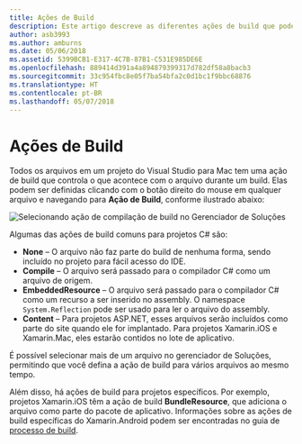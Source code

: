 ```yaml
---
title: Ações de Build
description: Este artigo descreve as diferentes ações de build que podem ser usadas para projetos em C#
author: asb3993
ms.author: amburns
ms.date: 05/06/2018
ms.assetid: 5399BCB1-E317-4C7B-87B1-C531E985DE6E
ms.openlocfilehash: 889414d391a4a894879399317d782df58a8bacb3
ms.sourcegitcommit: 33c954fbc8e05f7ba54bfa2c0d1bc1f9bbc68876
ms.translationtype: HT
ms.contentlocale: pt-BR
ms.lasthandoff: 05/07/2018
---
```

# <a name="build-actions"></a>Ações de Build

Todos os arquivos em um projeto do Visual Studio para Mac tem uma ação de build que controla o que acontece com o arquivo durante um build. Elas podem ser definidas clicando com o botão direito do mouse em qualquer arquivo e navegando para **Ação de Build**, conforme ilustrado abaixo:

![Selecionando ação de compilação de build no Gerenciador de Soluções](media/projects-and-solutions-image1.png)

Algumas das ações de build comuns para projetos C# são:

* **None** – O arquivo não faz parte do build de nenhuma forma, sendo incluído no projeto para fácil acesso do IDE.
* **Compile** – O arquivo será passado para o compilador C# como um arquivo de origem.
* **EmbeddedResource** – O arquivo será passado para o compilador C# como um recurso a ser inserido no assembly. O namespace `System.Reflection` pode ser usado para ler o arquivo do assembly.
* **Content** – Para projetos ASP.NET, esses arquivos serão incluídos como parte do site quando ele for implantado. Para projetos Xamarin.iOS e Xamarin.Mac, eles estarão contidos no lote de aplicativo.

É possível selecionar mais de um arquivo no gerenciador de Soluções, permitindo que você defina a ação de build para vários arquivos ao mesmo tempo.

Além disso, há ações de build para projetos específicos. Por exemplo, projetos Xamarin.iOS têm a ação de build **BundleResource**, que adiciona o arquivo como parte do pacote de aplicativo. Informações sobre as ações de build específicas do Xamarin.Android podem ser encontradas no guia de [processo de build](/xamarin/android/deploy-test/building-apps/build-process#Build_Actions).